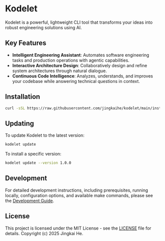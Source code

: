 # Kodelet

Kodelet is a powerful, lightweight CLI tool that transforms your ideas into robust engineering solutions using AI.

## Key Features

- **Intelligent Engineering Assistant**: Automates software engineering tasks and production operations with agentic capabilities.
- **Interactive Architecture Design**: Collaboratively design and refine system architectures through natural dialogue.
- **Continuous Code Intelligence**: Analyzes, understands, and improves your codebase while answering technical questions in context.

## Installation

```bash
curl -sSL https://raw.githubusercontent.com/jingkaihe/kodelet/main/install.sh | bash
```

## Updating

To update Kodelet to the latest version:

```bash
kodelet update
```

To install a specific version:

```bash
kodelet update --version 1.0.0
```

## Development

For detailed development instructions, including prerequisites, running locally, configuration options, and available make commands, please see the [Development Guide](docs/DEVELOPMENT.md).

## License

This project is licensed under the MIT License - see the [LICENSE](LICENSE) file for details.
Copyright (c) 2025 Jingkai He.
